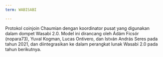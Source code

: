 ```yaml
---
term: WABISABI

---
```

Protokol coinjoin Chaumian dengan koordinator pusat yang digunakan dalam dompet Wasabi 2.0. Model ini dirancang oleh Ádám Ficsór (nopara73), Yuval Kogman, Lucas Ontivero, dan István András Seres pada tahun 2021, dan diintegrasikan ke dalam perangkat lunak Wasabi 2.0 pada tahun berikutnya.
